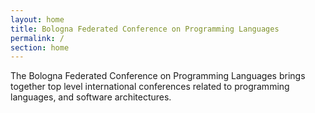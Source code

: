 ```yaml
---
layout: home
title: Bologna Federated Conference on Programming Languages
permalink: /
section: home
---
```

The Bologna Federated Conference on Programming Languages brings together top level international conferences related to programming languages, and software architectures.